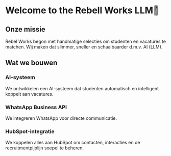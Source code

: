 # Welcome to the Rebell Works LLM👋

## Onze missie
Rebel Works begon met handmatige selecties om studenten en vacatures te matchen. Wij maken dat slimmer, sneller en schaalbaarder d.m.v. AI (LLM).

## Wat we bouwen

### AI-systeem
We ontwikkelen een AI-systeem dat studenten automatisch en intelligent koppelt aan vacatures.

### WhatsApp Business API
We integreren WhatsApp voor directe communicatie.

### HubSpot-integratie
We koppelen alles aan HubSpot om contacten, interacties en de recruitmentpijplijn soepel te beheren.
